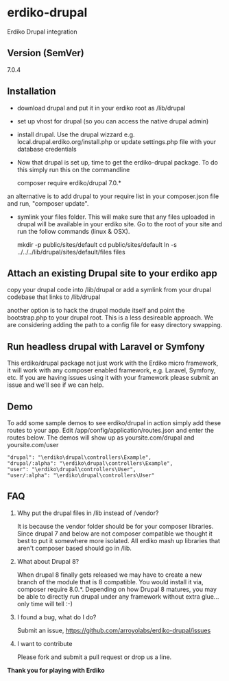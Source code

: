 erdiko-drupal
=============

Erdiko Drupal integration

Version (SemVer)
----------------

7.0.4

Installation
------------

* download drupal and put it in your erdiko root as /lib/drupal

* set up vhost for drupal (so you can access the native drupal admin)

* install drupal.  Use the drupal wizzard e.g. local.drupal.erdiko.org/install.php or update settings.php file with your database credentials

* Now that drupal is set up, time to get the erdiko-drupal package.  To do this simply run this on the commandline

	composer require erdiko/drupal 7.0.*

an alternative is to add drupal to your require list in your composer.json file and run, "composer update".

* symlink your files folder.  This will make sure that any files uploaded in drupal will be available in your erdiko site.  Go to the root of your site and run the follow commands (linux & OSX).

	mkdir -p public/sites/default
	cd public/sites/default
	ln -s ../../../lib/drupal/sites/default/files files

Attach an existing Drupal site to your erdiko app
-------------------------------------------------

copy your drupal code into /lib/drupal or add a symlink from your drupal codebase that links to /lib/drupal

another option is to hack the drupal module itself and point the bootstrap.php to your drupal root.  This is a less desireable approach.  We are considering adding the path to a config file for easy directory swapping.

Run headless drupal with Laravel or Symfony
-------------------------------------------

This erdiko/drupal package not just work with the Erdiko micro framework, it will work with any composer enabled framework, e.g. Laravel, Symfony, etc.  If you are having issues using it with your framework please submit an issue and we'll see if we can help.

Demo
----

To add some sample demos to see erdiko/drupal in action simply add these routes to your app.  Edit /app/config/application/routes.json and enter the routes below.  The demos will show up as yoursite.com/drupal and yoursite.com/user

	"drupal": "\erdiko\drupal\controllers\Example",
	"drupal/:alpha": "\erdiko\drupal\controllers\Example",
	"user": "\erdiko\drupal\controllers\User",
	"user/:alpha": "\erdiko\drupal\controllers\User"

FAQ
---

1. Why put the drupal files in /lib instead of /vendor?

	It is because the vendor folder should be for your composer libraries.  Since drupal 7 and below are not composer compatible we thought it best to put it somewhere more isolated.  All erdiko mash up libraries that aren't composer based should go in /lib.

2. What about Drupal 8?

	When drupal 8 finally gets released we may have to create a new branch of the module that is 8 compatible.  You would install it via, composer require 8.0.*.  Depending on how Drupal 8 matures, you may be able to directly run drupal under any framework without extra glue... only time will tell :-)

3. I found a bug, what do I do?

	Submit an issue, https://github.com/arroyolabs/erdiko-drupal/issues

4. I want to contribute

	Please fork and submit a pull request or drop us a line.


**Thank you for playing with Erdiko**

